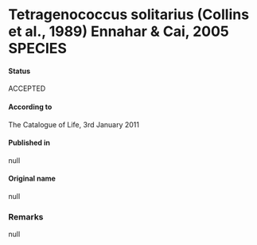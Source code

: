 # Tetragenococcus solitarius (Collins et al., 1989) Ennahar & Cai, 2005 SPECIES

#### Status
ACCEPTED

#### According to
The Catalogue of Life, 3rd January 2011

#### Published in
null

#### Original name
null

### Remarks
null